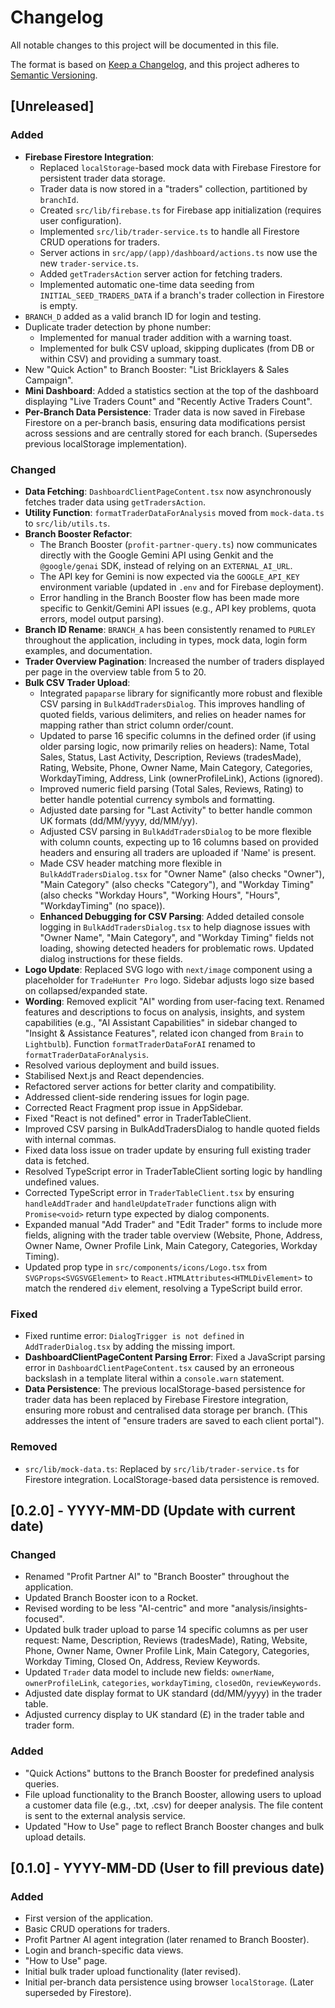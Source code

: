 
# Changelog

All notable changes to this project will be documented in this file.

The format is based on [Keep a Changelog](https://keepachangelog.com/en/1.0.0/),
and this project adheres to [Semantic Versioning](https://semver.org/spec/v2.0.0.html).

## [Unreleased]

### Added
- **Firebase Firestore Integration**:
    - Replaced `localStorage`-based mock data with Firebase Firestore for persistent trader data storage.
    - Trader data is now stored in a "traders" collection, partitioned by `branchId`.
    - Created `src/lib/firebase.ts` for Firebase app initialization (requires user configuration).
    - Implemented `src/lib/trader-service.ts` to handle all Firestore CRUD operations for traders.
    - Server actions in `src/app/(app)/dashboard/actions.ts` now use the new `trader-service.ts`.
    - Added `getTradersAction` server action for fetching traders.
    - Implemented automatic one-time data seeding from `INITIAL_SEED_TRADERS_DATA` if a branch's trader collection in Firestore is empty.
- `BRANCH_D` added as a valid branch ID for login and testing.
- Duplicate trader detection by phone number:
    - Implemented for manual trader addition with a warning toast.
    - Implemented for bulk CSV upload, skipping duplicates (from DB or within CSV) and providing a summary toast.
- New "Quick Action" to Branch Booster: "List Bricklayers & Sales Campaign".
- **Mini Dashboard**: Added a statistics section at the top of the dashboard displaying "Live Traders Count" and "Recently Active Traders Count".
- **Per-Branch Data Persistence**: Trader data is now saved in Firebase Firestore on a per-branch basis, ensuring data modifications persist across sessions and are centrally stored for each branch. (Supersedes previous localStorage implementation).

### Changed
- **Data Fetching**: `DashboardClientPageContent.tsx` now asynchronously fetches trader data using `getTradersAction`.
- **Utility Function**: `formatTraderDataForAnalysis` moved from `mock-data.ts` to `src/lib/utils.ts`.
- **Branch Booster Refactor**:
    - The Branch Booster (`profit-partner-query.ts`) now communicates directly with the Google Gemini API using Genkit and the `@google/genai` SDK, instead of relying on an `EXTERNAL_AI_URL`.
    - The API key for Gemini is now expected via the `GOOGLE_API_KEY` environment variable (updated in `.env` and for Firebase deployment).
    - Error handling in the Branch Booster flow has been made more specific to Genkit/Gemini API issues (e.g., API key problems, quota errors, model output parsing).
- **Branch ID Rename**: `BRANCH_A` has been consistently renamed to `PURLEY` throughout the application, including in types, mock data, login form examples, and documentation.
- **Trader Overview Pagination**: Increased the number of traders displayed per page in the overview table from 5 to 20.
- **Bulk CSV Trader Upload**:
    - Integrated `papaparse` library for significantly more robust and flexible CSV parsing in `BulkAddTradersDialog`. This improves handling of quoted fields, various delimiters, and relies on header names for mapping rather than strict column order/count.
    - Updated to parse 16 specific columns in the defined order (if using older parsing logic, now primarily relies on headers): Name, Total Sales, Status, Last Activity, Description, Reviews (tradesMade), Rating, Website, Phone, Owner Name, Main Category, Categories, WorkdayTiming, Address, Link (ownerProfileLink), Actions (ignored).
    - Improved numeric field parsing (Total Sales, Reviews, Rating) to better handle potential currency symbols and formatting.
    - Adjusted date parsing for "Last Activity" to better handle common UK formats (dd/MM/yyyy, dd/MM/yy).
    - Adjusted CSV parsing in `BulkAddTradersDialog` to be more flexible with column counts, expecting up to 16 columns based on provided headers and ensuring all traders are uploaded if 'Name' is present.
    - Made CSV header matching more flexible in `BulkAddTradersDialog.tsx` for "Owner Name" (also checks "Owner"), "Main Category" (also checks "Category"), and "Workday Timing" (also checks "Workday Hours", "Working Hours", "Hours", "WorkdayTiming" (no space)).
    - **Enhanced Debugging for CSV Parsing**: Added detailed console logging in `BulkAddTradersDialog.tsx` to help diagnose issues with "Owner Name", "Main Category", and "Workday Timing" fields not loading, showing detected headers for problematic rows. Updated dialog instructions for these fields.
- **Logo Update**: Replaced SVG logo with `next/image` component using a placeholder for `TradeHunter Pro` logo. Sidebar adjusts logo size based on collapsed/expanded state.
- **Wording**: Removed explicit "AI" wording from user-facing text. Renamed features and descriptions to focus on analysis, insights, and system capabilities (e.g., "AI Assistant Capabilities" in sidebar changed to "Insight & Assistance Features", related icon changed from `Brain` to `Lightbulb`). Function `formatTraderDataForAI` renamed to `formatTraderDataForAnalysis`.
- Resolved various deployment and build issues.
- Stabilised Next.js and React dependencies.
- Refactored server actions for better clarity and compatibility.
- Addressed client-side rendering issues for login page.
- Corrected React Fragment prop issue in AppSidebar.
- Fixed "React is not defined" error in TraderTableClient.
- Improved CSV parsing in BulkAddTradersDialog to handle quoted fields with internal commas.
- Fixed data loss issue on trader update by ensuring full existing trader data is fetched.
- Resolved TypeScript error in TraderTableClient sorting logic by handling undefined values.
- Corrected TypeScript error in `TraderTableClient.tsx` by ensuring `handleAddTrader` and `handleUpdateTrader` functions align with `Promise<void>` return type expected by dialog components.
- Expanded manual "Add Trader" and "Edit Trader" forms to include more fields, aligning with the trader table overview (Website, Phone, Address, Owner Name, Owner Profile Link, Main Category, Categories, Workday Timing).
- Updated prop type in `src/components/icons/Logo.tsx` from `SVGProps<SVGSVGElement>` to `React.HTMLAttributes<HTMLDivElement>` to match the rendered `div` element, resolving a TypeScript build error.

### Fixed
- Fixed runtime error: `DialogTrigger is not defined` in `AddTraderDialog.tsx` by adding the missing import.
- **DashboardClientPageContent Parsing Error**: Fixed a JavaScript parsing error in `DashboardClientPageContent.tsx` caused by an erroneous backslash in a template literal within a `console.warn` statement.
- **Data Persistence**: The previous localStorage-based persistence for trader data has been replaced by Firebase Firestore integration, ensuring more robust and centralised data storage per branch. (This addresses the intent of "ensure traders are saved to each client portal").

### Removed
- `src/lib/mock-data.ts`: Replaced by `src/lib/trader-service.ts` for Firestore integration. LocalStorage-based data persistence is removed.

## [0.2.0] - YYYY-MM-DD (Update with current date)
### Changed
- Renamed "Profit Partner AI" to "Branch Booster" throughout the application.
- Updated Branch Booster icon to a Rocket.
- Revised wording to be less "AI-centric" and more "analysis/insights-focused".
- Updated bulk trader upload to parse 14 specific columns as per user request: Name, Description, Reviews (tradesMade), Rating, Website, Phone, Owner Name, Owner Profile Link, Main Category, Categories, Workday Timing, Closed On, Address, Review Keywords.
- Updated `Trader` data model to include new fields: `ownerName`, `ownerProfileLink`, `categories`, `workdayTiming`, `closedOn`, `reviewKeywords`.
- Adjusted date display format to UK standard (dd/MM/yyyy) in the trader table.
- Adjusted currency display to UK standard (£) in the trader table and trader form.

### Added
- "Quick Actions" buttons to the Branch Booster for predefined analysis queries.
- File upload functionality to the Branch Booster, allowing users to upload a customer data file (e.g., .txt, .csv) for deeper analysis. The file content is sent to the external analysis service.
- Updated "How to Use" page to reflect Branch Booster changes and bulk upload details.

## [0.1.0] - YYYY-MM-DD (User to fill previous date)
### Added
- First version of the application.
- Basic CRUD operations for traders.
- Profit Partner AI agent integration (later renamed to Branch Booster).
- Login and branch-specific data views.
- "How to Use" page.
- Initial bulk trader upload functionality (later revised).
- Initial per-branch data persistence using browser `localStorage`. (Later superseded by Firestore).
